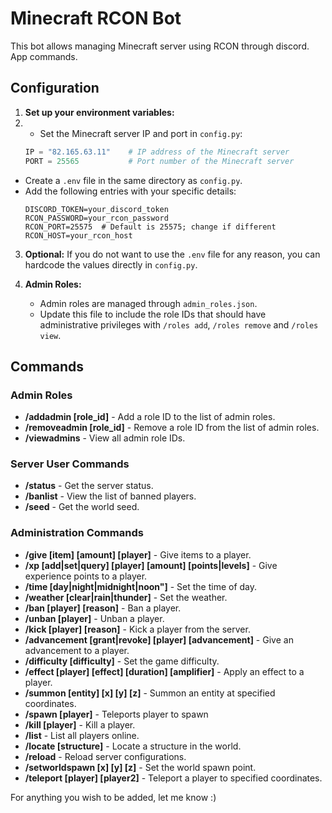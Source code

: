 # Minecraft RCON Bot

This bot allows managing Minecraft server using RCON through discord. App commands.

## Configuration

1. **Set up your environment variables:**
2.  - Set the Minecraft server IP and port in `config.py`:
     ```python
     IP = "82.165.63.11"    # IP address of the Minecraft server
     PORT = 25565           # Port number of the Minecraft server
     ```
   - Create a `.env` file in the same directory as `config.py`.
   - Add the following entries with your specific details:
     ```env
     DISCORD_TOKEN=your_discord_token
     RCON_PASSWORD=your_rcon_password
     RCON_PORT=25575  # Default is 25575; change if different
     RCON_HOST=your_rcon_host
     ```
     
3. **Optional:** If you do not want to use the `.env` file for any reason, you can hardcode the values directly in `config.py`.

4. **Admin Roles:**
   - Admin roles are managed through `admin_roles.json`.
   - Update this file to include the role IDs that should have administrative privileges with `/roles add`, `/roles remove` and `/roles view`.

## Commands

### Admin Roles
- **/addadmin [role_id]** - Add a role ID to the list of admin roles.
- **/removeadmin [role_id]** - Remove a role ID from the list of admin roles.
- **/viewadmins** - View all admin role IDs.

### Server User Commands
- **/status** - Get the server status.
- **/banlist** - View the list of banned players.
- **/seed** - Get the world seed.

### Administration Commands
- **/give [item] [amount] [player]** - Give items to a player.
- **/xp [add|set|query] [player] [amount] [points|levels]** - Give experience points to a player.
- **/time [day|night|midnight|noon"]** - Set the time of day.
- **/weather [clear|rain|thunder]** - Set the weather.
- **/ban [player] [reason]** - Ban a player.
- **/unban [player]** - Unban a player.
- **/kick [player] [reason]** - Kick a player from the server.
- **/advancement [grant|revoke] [player] [advancement]** - Give an advancement to a player.
- **/difficulty [difficulty]** - Set the game difficulty.
- **/effect [player] [effect] [duration] [amplifier]** - Apply an effect to a player.
- **/summon [entity] [x] [y] [z]** - Summon an entity at specified coordinates.
- **/spawn [player]** - Teleports player to spawn
- **/kill [player]** - Kill a player.
- **/list** - List all players online.
- **/locate [structure]** - Locate a structure in the world.
- **/reload** - Reload server configurations.
- **/setworldspawn [x] [y] [z]** - Set the world spawn point.
- **/teleport [player] [player2]** - Teleport a player to specified coordinates.

For anything you wish to be added, let me know :)
